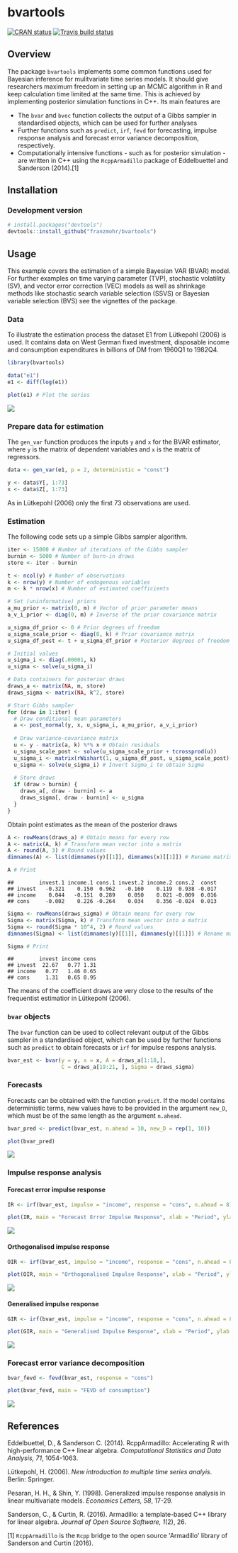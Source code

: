
bvartools
=========

[![CRAN status](https://www.r-pkg.org/badges/version/bvartools)](https://cran.r-project.org/package=bvartools) [![Travis build status](https://travis-ci.org/franzmohr/bvartools.svg?branch=master)](https://travis-ci.org/franzmohr/bvartools)

Overview
--------

The package `bvartools` implements some common functions used for Bayesian inference for mulitvariate time series models. It should give researchers maximum freedom in setting up an MCMC algorithm in R and keep calculation time limited at the same time. This is achieved by implementing posterior simulation functions in C++. Its main features are

-   The `bvar` and `bvec` function collects the output of a Gibbs sampler in standardised objects, which can be used for further analyses
-   Further functions such as `predict`, `irf`, `fevd` for forecasting, impulse response analysis and forecast error variance decomposition, respectively.
-   Computationally intensive functions - such as for posterior simulation - are written in C++ using the `RcppArmadillo` package of Eddelbuettel and Sanderson (2014).[1]

Installation
------------

### Development version

``` r
# install.packages("devtools")
devtools::install_github("franzmohr/bvartools")
```

Usage
-----

This example covers the estimation of a simple Bayesian VAR (BVAR) model. For further examples on time varying parameter (TVP), stochastic volatility (SV), and vector error correction (VEC) models as well as shrinkage methods like stochastic search variable selection (SSVS) or Bayesian variable selection (BVS) see the vignettes of the package.

### Data

To illustrate the estimation process the dataset E1 from Lütkepohl (2006) is used. It contains data on West German fixed investment, disposable income and consumption expenditures in billions of DM from 1960Q1 to 1982Q4.

``` r
library(bvartools)

data("e1")
e1 <- diff(log(e1))

plot(e1) # Plot the series
```

<img src="README_files/figure-markdown_github/data-1.png" style="display: block; margin: auto;" />

### Prepare data for estimation

The `gen_var` function produces the inputs `y` and `x` for the BVAR estimator, where `y` is the matrix of dependent variables and `x` is the matrix of regressors.

``` r
data <- gen_var(e1, p = 2, deterministic = "const")

y <- data$Y[, 1:73]
x <- data$Z[, 1:73]
```

As in Lütkepohl (2006) only the first 73 observations are used.

### Estimation

The following code sets up a simple Gibbs sampler algorithm.

``` r
iter <- 15000 # Number of iterations of the Gibbs sampler
burnin <- 5000 # Number of burn-in draws
store <- iter - burnin

t <- ncol(y) # Number of observations
k <- nrow(y) # Number of endogenous variables
m <- k * nrow(x) # Number of estimated coefficients

# Set (uninformative) priors
a_mu_prior <- matrix(0, m) # Vector of prior parameter means
a_v_i_prior <- diag(0, m) # Inverse of the prior covariance matrix

u_sigma_df_prior <- 0 # Prior degrees of freedom
u_sigma_scale_prior <- diag(0, k) # Prior covariance matrix
u_sigma_df_post <- t + u_sigma_df_prior # Posterior degrees of freedom

# Initial values
u_sigma_i <- diag(.00001, k)
u_sigma <- solve(u_sigma_i)

# Data containers for posterior draws
draws_a <- matrix(NA, m, store)
draws_sigma <- matrix(NA, k^2, store)

# Start Gibbs sampler
for (draw in 1:iter) {
  # Draw conditional mean parameters
  a <- post_normal(y, x, u_sigma_i, a_mu_prior, a_v_i_prior)
  
  # Draw variance-covariance matrix
  u <- y - matrix(a, k) %*% x # Obtain residuals
  u_sigma_scale_post <- solve(u_sigma_scale_prior + tcrossprod(u))
  u_sigma_i <- matrix(rWishart(1, u_sigma_df_post, u_sigma_scale_post)[,, 1], k)
  u_sigma <- solve(u_sigma_i) # Invert Sigma_i to obtain Sigma
  
  # Store draws
  if (draw > burnin) {
    draws_a[, draw - burnin] <- a
    draws_sigma[, draw - burnin] <- u_sigma
  }
}
```

Obtain point estimates as the mean of the posterior draws

``` r
A <- rowMeans(draws_a) # Obtain means for every row
A <- matrix(A, k) # Transform mean vector into a matrix
A <- round(A, 3) # Round values
dimnames(A) <- list(dimnames(y)[[1]], dimnames(x)[[1]]) # Rename matrix dimensions

A # Print
```

    ##        invest.1 income.1 cons.1 invest.2 income.2 cons.2  const
    ## invest   -0.321    0.150  0.962   -0.160    0.119  0.938 -0.017
    ## income    0.044   -0.151  0.289    0.050    0.021 -0.009  0.016
    ## cons     -0.002    0.226 -0.264    0.034    0.356 -0.024  0.013

``` r
Sigma <- rowMeans(draws_sigma) # Obtain means for every row
Sigma <- matrix(Sigma, k) # Transform mean vector into a matrix
Sigma <- round(Sigma * 10^4, 2) # Round values
dimnames(Sigma) <- list(dimnames(y)[[1]], dimnames(y)[[1]]) # Rename matrix dimensions

Sigma # Print
```

    ##        invest income cons
    ## invest  22.67   0.77 1.31
    ## income   0.77   1.46 0.65
    ## cons     1.31   0.65 0.95

The means of the coefficient draws are very close to the results of the frequentist estimatior in Lütkepohl (2006).

### `bvar` objects

The `bvar` function can be used to collect relevant output of the Gibbs sampler in a standardised object, which can be used by further functions such as `predict` to obtain forecasts or `irf` for impulse respons analysis.

``` r
bvar_est <- bvar(y = y, x = x, A = draws_a[1:18,],
                 C = draws_a[19:21, ], Sigma = draws_sigma)
```

### Forecasts

Forecasts can be obtained with the function `predict`. If the model contains deterministic terms, new values have to be provided in the argument `new_D`, which must be of the same length as the argument `n.ahead`.

``` r
bvar_pred <- predict(bvar_est, n.ahead = 10, new_D = rep(1, 10))

plot(bvar_pred)
```

![](README_files/figure-markdown_github/forecasts-1.png)

### Impulse response analysis

#### Forecast error impulse response

``` r
IR <- irf(bvar_est, impulse = "income", response = "cons", n.ahead = 8)

plot(IR, main = "Forecast Error Impulse Response", xlab = "Period", ylab = "Response")
```

![](README_files/figure-markdown_github/feir-1.png)

#### Orthogonalised impulse response

``` r
OIR <- irf(bvar_est, impulse = "income", response = "cons", n.ahead = 8, type = "oir")

plot(OIR, main = "Orthogonalised Impulse Response", xlab = "Period", ylab = "Response")
```

![](README_files/figure-markdown_github/oir-1.png)

#### Generalised impulse response

``` r
GIR <- irf(bvar_est, impulse = "income", response = "cons", n.ahead = 8, type = "gir")

plot(GIR, main = "Generalised Impulse Response", xlab = "Period", ylab = "Response")
```

![](README_files/figure-markdown_github/gir-1.png)

### Forecast error variance decomposition

``` r
bvar_fevd <- fevd(bvar_est, response = "cons")

plot(bvar_fevd, main = "FEVD of consumption")
```

![](README_files/figure-markdown_github/fevd-1.png)

References
----------

Eddelbuettel, D., & Sanderson C. (2014). RcppArmadillo: Accelerating R with high-performance C++ linear algebra. *Computational Statistics and Data Analysis, 71*, 1054-1063.

Lütkepohl, H. (2006). *New introduction to multiple time series analyis*. Berlin: Springer.

Pesaran, H. H., & Shin, Y. (1998). Generalized impulse response analysis in linear multivariate models. *Economics Letters, 58*, 17-29.

Sanderson, C., & Curtin, R. (2016). Armadillo: a template-based C++ library for linear algebra. *Journal of Open Source Software, 1*(2), 26.

[1] `RcppArmadillo` is the `Rcpp` bridge to the open source 'Armadillo' library of Sanderson and Curtin (2016).
